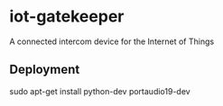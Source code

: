 # iot-gatekeeper
A connected intercom device for the Internet of Things

## Deployment
sudo apt-get install python-dev portaudio19-dev
